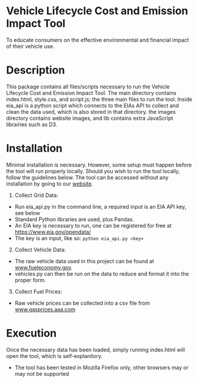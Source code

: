 # Vehicle Lifecycle Cost and Emission Impact Tool
To educate consumers on the effective environmental and financial impact of their vehicle use.

# Description
This package contains all files/scripts necessary to run the Vehicle Lifecycle Cost and Emission Impact Tool.  The main directory contains index.html, style.css, and script.js; the three main files to run the tool.  Inside eia_api is a python script which connects to the EIAs API to collect and clean the data used, which is also stored in that directory.  the images directory contains website images, and lib contains extra JavaScript librairies such as D3.

# Installation
Minimal installation is necessary.  However, some setup must happen before the tool will run properly locally.  Should you wish to run the tool locally, follow the guidelines below.  The tool can be accessed without any installation by going to our [website](https://github.gatech.edu/pages/Keeping-It-On-The-DL/EVEmissionsCalc/).

1. Collect Grid Data: 
 - Run eia_api.py in the command line, a required input is an EIA API key, see below
 - Standard Python libraries are used, plus Pandas.
 - An EIA key is necessary to run, one can be registered for free at https://www.eia.gov/opendata/
 - The key is an input, like so: `python eia_api.py <key>`

2. Collect Vehicle Data:
 - The raw vehicle data used in this project can be found at www.fueleconomy.gov.
 - vehicles.py can then be run on the data to reduce and format it into the proper form.

3. Collect Fuel Prices:
- Raw vehicle prices can be collected into a csv file from www.gasprices.aaa.com

# Execution
Once the necessary data has been loaded, simply running index.html will open the tool, which is self-explanitory.
- The tool has been tested in Mozilla Firefox only, other browsers may or may not be supported
